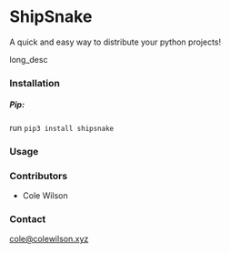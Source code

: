 # ShipSnake
A quick and easy way to distribute your python projects!

long_desc
### Installation
##### Pip:
run `pip3 install shipsnake`

### Usage
### Contributors
 - Cole Wilson
### Contact
<cole@colewilson.xyz>